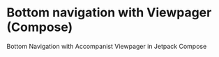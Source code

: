 # Bottom navigation with Viewpager (Compose)
Bottom Navigation with Accompanist Viewpager in Jetpack Compose
